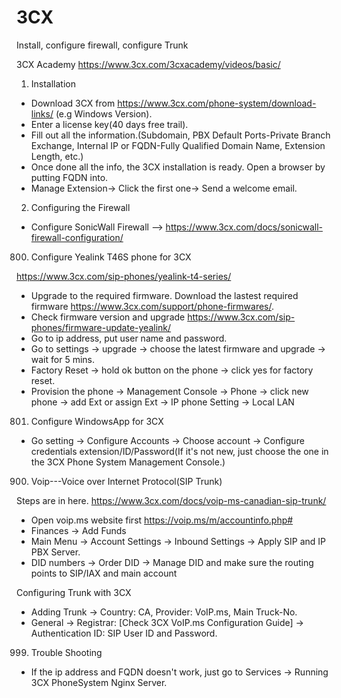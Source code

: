 # 3CX
Install, configure firewall, configure Trunk

3CX Academy https://www.3cx.com/3cxacademy/videos/basic/

1. Installation
* Download 3CX from https://www.3cx.com/phone-system/download-links/ (e.g Windows Version).
* Enter a license key(40 days free trail).
* Fill out all the information.(Subdomain, PBX Default Ports-Private Branch Exchange, Internal IP or FQDN-Fully Qualified Domain Name, Extension Length, etc.)
* Once done all the info, the 3CX installation is ready. Open a browser by putting FQDN into.
* Manage Extension-> Click the first one-> Send a welcome email.
2. Configuring the Firewall
* Configure SonicWall Firewall --> https://www.3cx.com/docs/sonicwall-firewall-configuration/


800. Configure Yealink T46S phone for 3CX

https://www.3cx.com/sip-phones/yealink-t4-series/
* Upgrade to the required firmware. Download the lastest required firmware https://www.3cx.com/support/phone-firmwares/.
* Check firmware version and upgrade https://www.3cx.com/sip-phones/firmware-update-yealink/
* Go to ip address, put user name and password.
* Go to settings -> upgrade -> choose the latest firmware and upgrade -> wait for 5 mins.
* Factory Reset -> hold ok button on the phone -> click yes for factory reset.
* Provision the phone -> Management Console -> Phone -> click new phone -> add Ext or assign Ext -> IP phone Setting -> Local LAN
801. Configure WindowsApp for 3CX
* Go setting -> Configure Accounts -> Choose account -> Configure credentials extension/ID/Password(If it's not new, just choose the one in the 3CX Phone System Management Console.)

900. Voip---Voice over Internet Protocol(SIP Trunk)

Steps are in here. https://www.3cx.com/docs/voip-ms-canadian-sip-trunk/

* Open voip.ms website first https://voip.ms/m/accountinfo.php#
* Finances -> Add Funds
* Main Menu -> Account Settings -> Inbound Settings -> Apply SIP and IP PBX Server.
* DID numbers -> Order DID -> Manage DID and make sure the routing points to SIP/IAX and main account

Configuring Trunk with 3CX 
* Adding Trunk -> Country: CA, Provider: VoIP.ms, Main Truck-No.
* General -> Registrar: [Check 3CX VoIP.ms Configuration Guide] -> Authentication ID: SIP User ID and Password.

999. Trouble Shooting
* If the ip address and FQDN doesn't work, just go to Services -> Running 3CX PhoneSystem Nginx Server.
